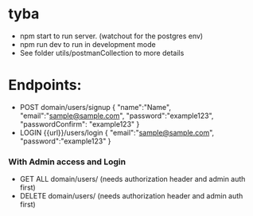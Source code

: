 # tyba

- npm start to run server. (watchout for the postgres env)
- npm run dev to run in development mode
- See folder utils/postmanCollection to more details

# Endpoints:

- POST domain/users/signup
  {
  "name":"Name",
  "email":"sample@sample.com",
  "password":"example123",
  "passwordConfirm": "example123"
  }
- LOGIN {{url}}/users/login
  {
  "email":"sample@sample.com",
  "password":"example123"
  }

### With Admin access and Login

- GET ALL domain/users/ (needs authorization header and admin auth first)
- DELETE domain/users/ (needs authorization header and admin auth first)
